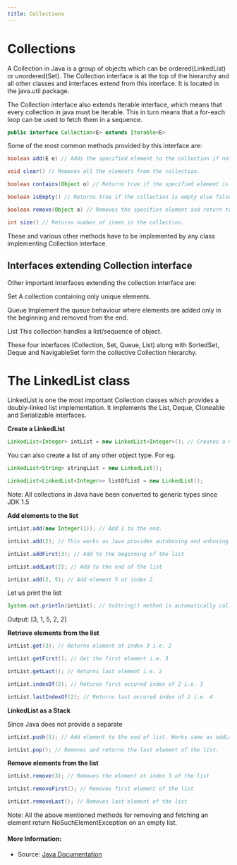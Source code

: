 ```yaml
---
title: Collections
---
```

# Collections

A Collection in Java is a group of objects which can be ordered(LinkedList) or unordered(Set). The Collection interface is at the top of the hierarchy and all other classes and interfaces extend from this interface. It is located in the java.util package.

The Collection interface also extends Iterable interface, which means that every collection in java must be iterable. This in turn means that a for-each loop can be used to fetch them in a sequence.

```java
public interface Collection<E> extends Iterable<E>
```

Some of the most common methods provided by this interface are:

```java
boolean add(E e) // Adds the specified element to the collection if not present and returns true if this collection changed.

void clear() // Removes all the elements from the collection.

boolean contains(Object o) // Returns true if the specified element is in the collection else false

boolean isEmpty() // Returns true if the collection is empty else false

boolean remove(Object o) // Removes the specifies element and return true on successful removal else false.

int size() // Returns number of items in the collection.
```

These and various other methods have to be implemented by any class implementing Collection interface.


## Interfaces extending Collection interface

Other important interfaces extending the collection interface are:

Set
	A collection containing only unique elements.

Queue
	Implement the queue behaviour where elements are added only in the beginning and removed from the end.

List
	This collection handles a list/sequence of object.

These four interfaces (Collection, Set, Queue, List) along with SortedSet, Deque and NavigableSet form the collective Collection hierarchy.

# The LinkedList class

LinkedList is one the most important Collection classes which provides a doubly-linked list implementation. It implements the List, Deque, Cloneable and Serializable interfaces.

**Create a LinkedList**

```java
LinkedList<Integer> intList = new LinkedList<Integer>(); // Creates a new list of Integer objects.
```

You can also create a list of any other object type. For eg.

```java
LinkedList<String> stringList = new LinkedList();

LinkedList<LinkedList<Integer>> listOfList = new LinkedList();
```

Note: All collections in Java have been converted to generic types since JDK 1.5

**Add elements to the list**

```java
intList.add(new Integer(1)); // Add 1 to the end.

intList.add(2); // This works as Java provides autoboxing and unboxing of primitive datatypes and their respective wrapper classes

intList.addFirst(3); // Add to the beginning of the list

intList.addLast(2); // Add to the end of the list

intList.add(2, 5); // Add element 5 at index 2
```

Let us print the list

```java
System.out.println(intList); // toString() method is automatically called on the list
```

Output:
[3, 1, 5, 2, 2]


**Retrieve elements from the list**
```java
intList.get(3); // Returns element at index 3 i.e. 2

intList.getFirst(); // Get the first element i.e. 3

intList.getLast(); // Returns last element i.e. 2

intList.indexOf(2); // Returns first occured index of 2 i.e. 3

intList.lastIndexOf(2); // Returns last occured index of 2 i.e. 4
```

**LinkedList as a Stack**

Since Java does not provide a separate 
```java
intList.push(5); // Add element to the end of list. Works same as addLast()

intList.pop(); // Removes and returns the last element of the list.
```

**Remove elements from the list**
```java
intList.remove(3); // Removes the element at index 3 of the list

intList.removeFirst(); // Removes first element of the list

intList.removeLast(); // Removes last element of the list
```

Note: All the above mentioned methods for removing and fetching an element return NoSuchElementException on an empty list.

#### More Information:
* Source: <a href='https://docs.oracle.com/javase/9/docs/api/overview-summary.html' target='_blank' rel='nofollow'>Java Documentation</a>